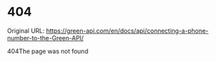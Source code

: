 # 404

Original URL: https://green-api.com/en/docs/api/connecting-a-phone-number-to-the-Green-API/

404The page was not found